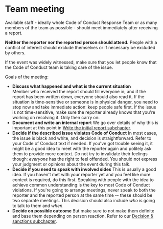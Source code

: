 # Team meeting

Available staff - ideally whole Code of Conduct Response Team or as many members
of the team as possible - should meet immediately after receiving a report.

**Neither the reporter nor the reported person should attend.**
People with a conflict of interest should exclude themselves or if necessary be excluded by others.

If the event was widely witnessed, make sure that you let people know that the Code of Conduct team is taking care of the issue.

Goals of the meeting:

- **Discuss what happened and what is the current situation**  
	Member who received the report should fill everyone in, and if the report
	has been written down, everyone should also read it. If the situation is
	time-sensitive or someone is in physical danger, you need to stop now and take
	immediate action: keep people safe first. If the issue is not time-sensitive, make sure
	the reporter already knows that you're working on resolving it. Only then carry
	on.
- **Document and write an internal report**
	We go over details of why this is important at this point in [Write the initial report subchapter](response/intial_writeup.md).
- **Decide if the described issue violates Code of Conduct**
	In most cases, the issue is black and white, and decision is straightforward.
	Refer to your Code of Conduct text if needed. If you've got trouble seeing it,
	it might be a good idea to meet with the reporter again and politely ask them
	to provide more context. Do not try to invalidate their feelings though:
	*everyone* has the right to feel offended. You should not express your judgment or opinions 
	about the event during this talk.
- **Decide if you need to speak with involved sides**
	This is usually a good idea. If you haven't met with your reporter yet and you
	feel like more context is required, do this first. Speaking with people with the
	idea to achieve common understanding is the key to most Code of Conduct violations.
	If you're going to arrange meetings, never speak to both the reporter and the reported person
	at the same time -- these should be two separate meetings. This decision should
	also include *who* is going to talk to them and *when*.
- **Decide on possible outcome**
	But make sure to not make them definite and base them depending on person reaction.
	Refer to our [Decision & sanctions subchapter](response/decision.md).
